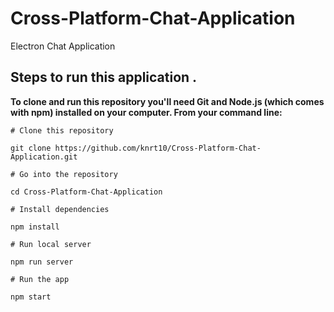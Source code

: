# Cross-Platform-Chat-Application
Electron Chat Application 

## Steps to run this application .

<strong>To clone and run this repository you'll need Git and Node.js (which comes with npm) installed on your computer. From your command line:</strong>
<br/>

``` 
# Clone this repository 

git clone https://github.com/knrt10/Cross-Platform-Chat-Application.git

# Go into the repository

cd Cross-Platform-Chat-Application

# Install dependencies

npm install

# Run local server

npm run server

# Run the app

npm start

```

